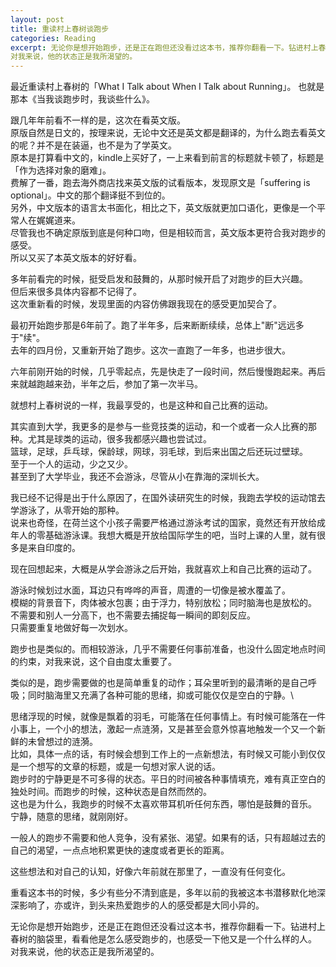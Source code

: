 ```yaml
---
layout: post
title: 重读村上春树谈跑步
categories: Reading
excerpt: 无论你是想开始跑步，还是正在跑但还没看过这本书，推荐你翻看一下。钻进村上春树的脑袋里，看看他是怎么感受跑步的，也感受一下他又是一个什么样的人。\
对我来说，他的状态正是我所渴望的。
---
```



最近重读村上春树的「What I Talk about When I Talk about Running」。
也就是那本《当我谈跑步时，我谈些什么》。

跟几年年前看不一样的是，这次在看英文版。\
原版自然是日文的，按理来说，无论中文还是英文都是翻译的，为什么跑去看英文的呢？并不是在装逼，也不是为了学英文。\
原本是打算看中文的，kindle上买好了，一上来看到前言的标题就卡顿了，标题是「作为选择对象的磨难」。\
费解了一番，跑去海外商店找来英文版的试看版本，发现原文是「suffering is optional」。中文的那个翻译挺不到位的。\
另外，中文版本的语言太书面化，相比之下，英文版就更加口语化，更像是一个平常人在娓娓道来。\
尽管我也不确定原版到底是何种口吻，但是相较而言，英文版本更符合我对跑步的感受。\
所以又买了本英文版本的好好看。

多年前看完的时候，挺受启发和鼓舞的，从那时候开启了对跑步的巨大兴趣。\
但后来很多具体内容都不记得了。\
这次重新看的时候，发现里面的内容仿佛跟我现在的感受更加契合了。

最初开始跑步那是6年前了。跑了半年多，后来断断续续，总体上"断"远远多于"续"。\
去年的四月份，又重新开始了跑步。这次一直跑了一年多，也进步很大。

六年前刚开始的时候，几乎零起点，先是快走了一段时间，然后慢慢跑起来。再后来就越跑越来劲，半年之后，参加了第一次半马。

就想村上春树说的一样，我最享受的，也是这种和自己比赛的运动。

其实直到大学，我更多的是参与一些竞技类的运动，和一个或者一众人比赛的那种。尤其是球类的运动，很多我都感兴趣也尝试过。\
篮球，足球，乒乓球，保龄球，网球，羽毛球，到后来出国之后还玩过壁球。\
至于一个人的运动，少之又少。\
甚至到了大学毕业，我还不会游泳，尽管从小在靠海的深圳长大。

我已经不记得是出于什么原因了，在国外读研究生的时候，我跑去学校的运动馆去学游泳了，从零开始的那种。\
说来也奇怪，在荷兰这个小孩子需要严格通过游泳考试的国家，竟然还有开放给成年人的零基础游泳课。我想大概是开放给国际学生的吧，当时上课的人里，就有很多是来自印度的。

现在回想起来，大概是从学会游泳之后开始，我就喜欢上和自己比赛的运动了。

游泳时候划过水面，耳边只有哗哗的声音，周遭的一切像是被水覆盖了。\
模糊的背景音下，肉体被水包裹；由于浮力，特别放松；同时脑海也是放松的。\
不需要和别人一分高下，也不需要去捕捉每一瞬间的即刻反应。\
只需要重复地做好每一次划水。

跑步也是类似的。而相较游泳，几乎不需要任何事前准备，也没什么固定地点时间的约束，对我来说，这个自由度太重要了。

类似的是，跑步需要做的也是简单重复的动作；耳朵里听到的最清晰的是自己呼吸；同时脑海里又充满了各种可能的思绪，抑或可能仅仅是空白的宁静。\

思绪浮现的时候，就像是飘着的羽毛，可能落在任何事情上。有时候可能落在一件小事上，一个小的想法，激起一点涟漪，又是甚至会意外惊喜地触发一个又一个新鲜的未曾想过的涟漪。\
比如，具体一点的话，有时候会想到工作上的一点新想法，有时候又可能小到仅仅是一个想写的文章的标题，或是一句想对家人说的话。\
跑步时的宁静更是不可多得的状态。平日的时间被各种事情填充，难有真正空白的独处时间。而跑步的时候，这种状态是自然而然的。\
这也是为什么，我跑步的时候不太喜欢带耳机听任何东西，哪怕是鼓舞的音乐。\
宁静，随意的思绪，就刚刚好。

一般人的跑步不需要和他人竞争，没有紧张、渴望。如果有的话，只有超越过去的自己的渴望，一点点地积累更快的速度或者更长的距离。

这些想法和对自己的认知，好像六年前就在那里了，一直没有任何变化。

重看这本书的时候，多少有些分不清到底是，多年以前的我被这本书潜移默化地深深影响了，亦或许，到头来热爱跑步的人的感受都是大同小异的。

无论你是想开始跑步，还是正在跑但还没看过这本书，推荐你翻看一下。钻进村上春树的脑袋里，看看他是怎么感受跑步的，也感受一下他又是一个什么样的人。\
对我来说，他的状态正是我所渴望的。

